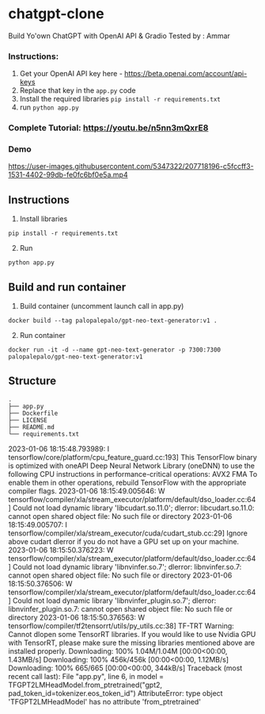 # chatgpt-clone
Build Yo'own ChatGPT with OpenAI API &amp; Gradio Tested by : Ammar

### Instructions:

1. Get your OpenAI API key here - https://beta.openai.com/account/api-keys
2. Replace that key in the `app.py` code 
3. Install the required libraries `pip install -r requirements.txt` 
4. run `python app.py` 

### Complete Tutorial: https://youtu.be/n5nn3mQxrE8

### Demo

https://user-images.githubusercontent.com/5347322/207718196-c5fccff3-1531-4402-99db-fe0fc6bf0e5a.mp4

## Instructions

1. Install libraries

```
pip install -r requirements.txt
```

2. Run

```
python app.py
```

## Build and run container

1. Build container (uncomment launch call in app.py)

```
docker build --tag palopalepalo/gpt-neo-text-generator:v1 .
```

2. Run container

```
docker run -it -d --name gpt-neo-text-generator -p 7300:7300  palopalepalo/gpt-neo-text-generator:v1
```

## Structure

```
.
├── app.py
├── Dockerfile
├── LICENSE
├── README.md
└── requirements.txt
```



2023-01-06 18:15:48.793989: I tensorflow/core/platform/cpu_feature_guard.cc:193] This TensorFlow binary is optimized with oneAPI Deep Neural Network Library (oneDNN) to use the following CPU instructions in performance-critical operations:  AVX2 FMA
To enable them in other operations, rebuild TensorFlow with the appropriate compiler flags.
2023-01-06 18:15:49.005646: W tensorflow/compiler/xla/stream_executor/platform/default/dso_loader.cc:64] Could not load dynamic library 'libcudart.so.11.0'; dlerror: libcudart.so.11.0: cannot open shared object file: No such file or directory
2023-01-06 18:15:49.005707: I tensorflow/compiler/xla/stream_executor/cuda/cudart_stub.cc:29] Ignore above cudart dlerror if you do not have a GPU set up on your machine.
2023-01-06 18:15:50.376223: W tensorflow/compiler/xla/stream_executor/platform/default/dso_loader.cc:64] Could not load dynamic library 'libnvinfer.so.7'; dlerror: libnvinfer.so.7: cannot open shared object file: No such file or directory
2023-01-06 18:15:50.376506: W tensorflow/compiler/xla/stream_executor/platform/default/dso_loader.cc:64] Could not load dynamic library 'libnvinfer_plugin.so.7'; dlerror: libnvinfer_plugin.so.7: cannot open shared object file: No such file or directory
2023-01-06 18:15:50.376563: W tensorflow/compiler/tf2tensorrt/utils/py_utils.cc:38] TF-TRT Warning: Cannot dlopen some TensorRT libraries. If you would like to use Nvidia GPU with TensorRT, please make sure the missing libraries mentioned above are installed properly.
Downloading: 100% 1.04M/1.04M [00:00<00:00, 1.43MB/s]
Downloading: 100% 456k/456k [00:00<00:00, 1.12MB/s]
Downloading: 100% 665/665 [00:00<00:00, 344kB/s]
Traceback (most recent call last):
  File "app.py", line 6, in <module>
    model = TFGPT2LMHeadModel.from_ptretrained("gpt2, pad_token_id=tokenizer.eos_token_id")
AttributeError: type object 'TFGPT2LMHeadModel' has no attribute 'from_ptretrained'